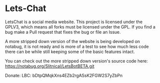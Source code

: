 # Lets-Chat
LetsChat is a social media website.
This project is licensed under the GPLV3, which means all forks must be licensed under the GPL.
If you find a bug make a Pull request that fixes the bug or file an Issue.

A more stripped down version of the website is being developed on notabug, it is not ready and is more of a test to see how much less code there can be while still keeping some of the basic features intact.

You can check out the more stripped down version's source code here: https://notabug.org/Slitnical/LetsBotBETA.git

Donate:
LBC: bDtpQMqkXns4EZb2rgASsK2FGW2S7yZbPn
